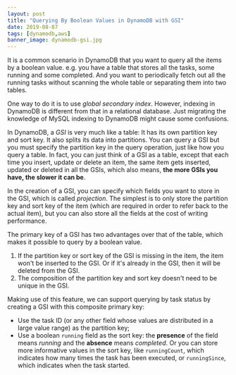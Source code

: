 ```yaml
---
layout: post
title: "Querying By Boolean Values in DynamoDB with GSI"
date: 2019-08-07
tags: [dynamodb,aws]
banner_image: dynamodb-gsi.jpg
---
```


It is a common scenario in DynamoDB that you want to query all the items by a
boolean value. e.g. you have a table that stores all the tasks, some running and
some completed. And you want to periodically fetch out all the running tasks
without scanning the whole table or separating them into two tables.

One way to do it is to use *global secondary index*. However, indexing in
DynamoDB is different from that in a relational database. Just migrating the
knowledge of MySQL indexing to DynamoDB might cause some confusions.

<!--more-->

In DynamoDB, a *GSI* is very much like a table: It has its own partition key and
sort key. It also splits its data into partitions. You can query a GSI but you
must specify the partition key in the query operation, just like how you query a
table. In fact, you can just think of a GSI as a table, except that each time
you insert, update or delete an item, the same item gets inserted, updated or
deleted in all the GSIs, which also means, **the more GSIs you have, the slower
it can be**.

In the creation of a GSI, you can specify which fields you want to store in the
GSI, which is called *projection*. The simplest is to only store the partition
key and sort key of the item (which are required in order to refer back to the
actual item), but you can also store all the fields at the cost of writing
performance.

The primary key of a GSI has two advantages over that of the table, which makes
it possible to query by a boolean value.

1. If the partition key or sort key of the GSI is missing in the item, the item
   won't be inserted to the GSI. Or if it's already in the GSI, then it will be
   deleted from the GSI.
2. The composition of the partition key and sort key doesn't need to be unique
   in the GSI.

Making use of this feature, we can support querying by task status by creating a
GSI with this composite primary key:

- Use the task ID (or any other field whose values are distributed in a large
  value range) as the partition key;
- Use a boolean `running` field as the sort key: the **presence** of the field
  means *running* and the **absence** means *completed*. Or you can store more
  informative values in the sort key, like `runningCount`, which indicates how
  many times the task has been executed, or `runningSince`, which indicates when
  the task started.
